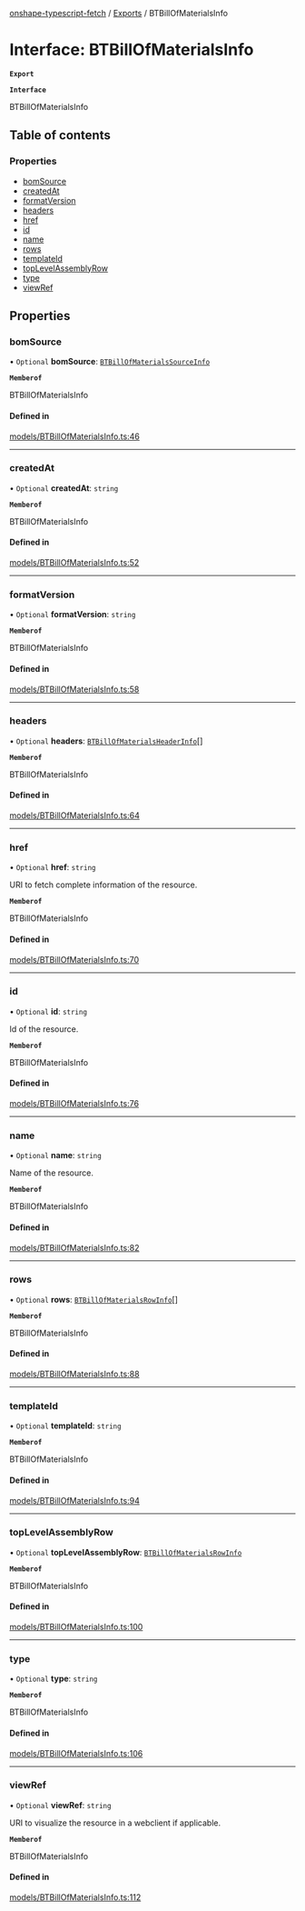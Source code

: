 [onshape-typescript-fetch](../README.md) / [Exports](../modules.md) / BTBillOfMaterialsInfo

# Interface: BTBillOfMaterialsInfo

**`Export`**

**`Interface`**

BTBillOfMaterialsInfo

## Table of contents

### Properties

- [bomSource](BTBillOfMaterialsInfo.md#bomsource)
- [createdAt](BTBillOfMaterialsInfo.md#createdat)
- [formatVersion](BTBillOfMaterialsInfo.md#formatversion)
- [headers](BTBillOfMaterialsInfo.md#headers)
- [href](BTBillOfMaterialsInfo.md#href)
- [id](BTBillOfMaterialsInfo.md#id)
- [name](BTBillOfMaterialsInfo.md#name)
- [rows](BTBillOfMaterialsInfo.md#rows)
- [templateId](BTBillOfMaterialsInfo.md#templateid)
- [topLevelAssemblyRow](BTBillOfMaterialsInfo.md#toplevelassemblyrow)
- [type](BTBillOfMaterialsInfo.md#type)
- [viewRef](BTBillOfMaterialsInfo.md#viewref)

## Properties

### bomSource

• `Optional` **bomSource**: [`BTBillOfMaterialsSourceInfo`](BTBillOfMaterialsSourceInfo.md)

**`Memberof`**

BTBillOfMaterialsInfo

#### Defined in

[models/BTBillOfMaterialsInfo.ts:46](https://github.com/toebes/onshape-typescript-fetch/blob/3e11ae1/models/BTBillOfMaterialsInfo.ts#L46)

___

### createdAt

• `Optional` **createdAt**: `string`

**`Memberof`**

BTBillOfMaterialsInfo

#### Defined in

[models/BTBillOfMaterialsInfo.ts:52](https://github.com/toebes/onshape-typescript-fetch/blob/3e11ae1/models/BTBillOfMaterialsInfo.ts#L52)

___

### formatVersion

• `Optional` **formatVersion**: `string`

**`Memberof`**

BTBillOfMaterialsInfo

#### Defined in

[models/BTBillOfMaterialsInfo.ts:58](https://github.com/toebes/onshape-typescript-fetch/blob/3e11ae1/models/BTBillOfMaterialsInfo.ts#L58)

___

### headers

• `Optional` **headers**: [`BTBillOfMaterialsHeaderInfo`](BTBillOfMaterialsHeaderInfo.md)[]

**`Memberof`**

BTBillOfMaterialsInfo

#### Defined in

[models/BTBillOfMaterialsInfo.ts:64](https://github.com/toebes/onshape-typescript-fetch/blob/3e11ae1/models/BTBillOfMaterialsInfo.ts#L64)

___

### href

• `Optional` **href**: `string`

URI to fetch complete information of the resource.

**`Memberof`**

BTBillOfMaterialsInfo

#### Defined in

[models/BTBillOfMaterialsInfo.ts:70](https://github.com/toebes/onshape-typescript-fetch/blob/3e11ae1/models/BTBillOfMaterialsInfo.ts#L70)

___

### id

• `Optional` **id**: `string`

Id of the resource.

**`Memberof`**

BTBillOfMaterialsInfo

#### Defined in

[models/BTBillOfMaterialsInfo.ts:76](https://github.com/toebes/onshape-typescript-fetch/blob/3e11ae1/models/BTBillOfMaterialsInfo.ts#L76)

___

### name

• `Optional` **name**: `string`

Name of the resource.

**`Memberof`**

BTBillOfMaterialsInfo

#### Defined in

[models/BTBillOfMaterialsInfo.ts:82](https://github.com/toebes/onshape-typescript-fetch/blob/3e11ae1/models/BTBillOfMaterialsInfo.ts#L82)

___

### rows

• `Optional` **rows**: [`BTBillOfMaterialsRowInfo`](BTBillOfMaterialsRowInfo.md)[]

**`Memberof`**

BTBillOfMaterialsInfo

#### Defined in

[models/BTBillOfMaterialsInfo.ts:88](https://github.com/toebes/onshape-typescript-fetch/blob/3e11ae1/models/BTBillOfMaterialsInfo.ts#L88)

___

### templateId

• `Optional` **templateId**: `string`

**`Memberof`**

BTBillOfMaterialsInfo

#### Defined in

[models/BTBillOfMaterialsInfo.ts:94](https://github.com/toebes/onshape-typescript-fetch/blob/3e11ae1/models/BTBillOfMaterialsInfo.ts#L94)

___

### topLevelAssemblyRow

• `Optional` **topLevelAssemblyRow**: [`BTBillOfMaterialsRowInfo`](BTBillOfMaterialsRowInfo.md)

**`Memberof`**

BTBillOfMaterialsInfo

#### Defined in

[models/BTBillOfMaterialsInfo.ts:100](https://github.com/toebes/onshape-typescript-fetch/blob/3e11ae1/models/BTBillOfMaterialsInfo.ts#L100)

___

### type

• `Optional` **type**: `string`

**`Memberof`**

BTBillOfMaterialsInfo

#### Defined in

[models/BTBillOfMaterialsInfo.ts:106](https://github.com/toebes/onshape-typescript-fetch/blob/3e11ae1/models/BTBillOfMaterialsInfo.ts#L106)

___

### viewRef

• `Optional` **viewRef**: `string`

URI to visualize the resource in a webclient if applicable.

**`Memberof`**

BTBillOfMaterialsInfo

#### Defined in

[models/BTBillOfMaterialsInfo.ts:112](https://github.com/toebes/onshape-typescript-fetch/blob/3e11ae1/models/BTBillOfMaterialsInfo.ts#L112)
